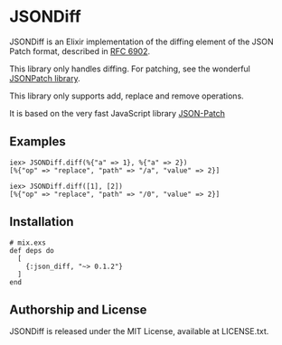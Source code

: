 # JSONDiff

JSONDiff is an Elixir implementation of the diffing element of the JSON Patch format,
described in [RFC 6902](http://tools.ietf.org/html/rfc6902).

This library only handles diffing. For patching, see the wonderful [JSONPatch library](https://github.com/gamache/json_patch_elixir).

This library only supports add, replace and remove operations.

It is based on the very fast JavaScript library [JSON-Patch](https://github.com/Starcounter-Jack/JSON-Patch)

## Examples

    iex> JSONDiff.diff(%{"a" => 1}, %{"a" => 2})
    [%{"op" => "replace", "path" => "/a", "value" => 2}]

    iex> JSONDiff.diff([1], [2])
    [%{"op" => "replace", "path" => "/0", "value" => 2}]

## Installation

    # mix.exs
    def deps do
      [
        {:json_diff, "~> 0.1.2"}
      ]
    end

## Authorship and License

JSONDiff is released under the MIT License, available at LICENSE.txt.
